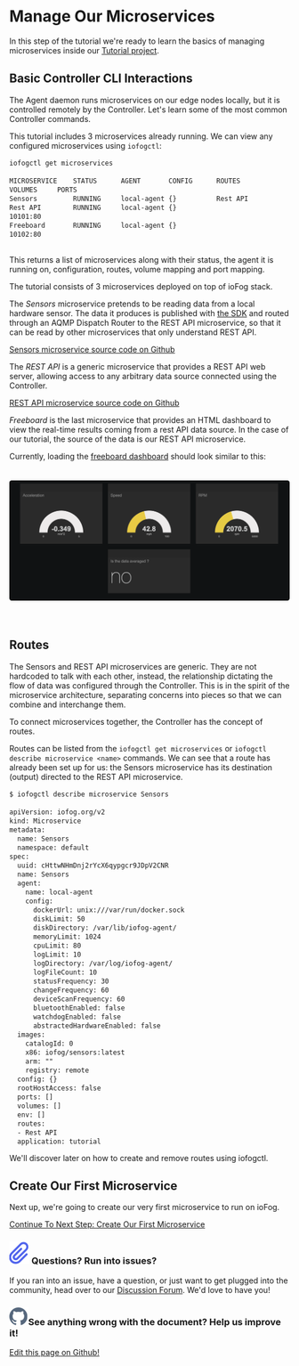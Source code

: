 # Manage Our Microservices

In this step of the tutorial we're ready to learn the basics of managing microservices inside our [Tutorial project](../tutorial/introduction.html).

## Basic Controller CLI Interactions

The Agent daemon runs microservices on our edge nodes locally, but it is controlled remotely by the Controller. Let's learn some of the most common Controller commands.

This tutorial includes 3 microservices already running. We can view any configured microservices using `iofogctl`:

```console
iofogctl get microservices

MICROSERVICE	STATUS		AGENT		CONFIG		ROUTES		VOLUMES		PORTS
Sensors		    RUNNING		local-agent	{}		    Rest API
Rest API	    RUNNING		local-agent	{}						            10101:80
Freeboard	    RUNNING		local-agent	{}						            10102:80


```

This returns a list of microservices along with their status, the agent it is running on, configuration, routes, volume mapping and port mapping.

The tutorial consists of 3 microservices deployed on top of ioFog stack.

The _Sensors_ microservice pretends to be reading data from a local hardware sensor. The data it produces is published with [the SDK](../developing-microservices/sdk.html) and routed through an AQMP Dispatch Router to the REST API microservice, so that it can be read by other microservices that only understand REST API.

[Sensors microservice source code on Github](https://github.com/ioFog/example-microservices/tree/master/sensors-data)

The _REST API_ is a generic microservice that provides a REST API web server, allowing access to any arbitrary data source connected using the Controller.

[REST API microservice source code on Github](https://github.com/ioFog/example-microservices/tree/master/json-rest-api-cors-enabled)

_Freeboard_ is the last microservice that provides an HTML dashboard to view the real-time results coming from a rest API data source. In the case of our tutorial, the source of the data is our REST API microservice.

Currently, loading the [freeboard dashboard](http://localhost:10102/?load=dashboard.json) should look similar to this:
<img src="/images/Freeboard_1.png" style="max-width:100%;border-radius: 0.3em;margin: 35px 0;" />

## Routes

The Sensors and REST API microservices are generic. They are not hardcoded to talk with each other, instead, the relationship dictating the flow of data was configured through the Controller. This is in the spirit of the microservice architecture, separating concerns into pieces so that we can combine and interchange them.

To connect microservices together, the Controller has the concept of routes.

Routes can be listed from the `iofogctl get microservices` or `iofogctl describe microservice <name>` commands. We can see that a route has already been set up for us: the Sensors microservice has its destination (output) directed to the REST API microservice.

```console
$ iofogctl describe microservice Sensors

apiVersion: iofog.org/v2
kind: Microservice
metadata:
  name: Sensors
  namespace: default
spec:
  uuid: cHttwNHmDnj2rYcX6qypgcr9JDpV2CNR
  name: Sensors
  agent:
    name: local-agent
    config:
      dockerUrl: unix:///var/run/docker.sock
      diskLimit: 50
      diskDirectory: /var/lib/iofog-agent/
      memoryLimit: 1024
      cpuLimit: 80
      logLimit: 10
      logDirectory: /var/log/iofog-agent/
      logFileCount: 10
      statusFrequency: 30
      changeFrequency: 60
      deviceScanFrequency: 60
      bluetoothEnabled: false
      watchdogEnabled: false
      abstractedHardwareEnabled: false
  images:
    catalogId: 0
    x86: iofog/sensors:latest
    arm: ""
    registry: remote
  config: {}
  rootHostAccess: false
  ports: []
  volumes: []
  env: []
  routes:
  - Rest API
  application: tutorial
```

We'll discover later on how to create and remove routes using iofogctl.

## Create Our First Microservice

Next up, we're going to create our very first microservice to run on ioFog.

[Continue To Next Step: Create Our First Microservice](create-our-first-microservice-javascript.html)

<aside class="notifications note">
  <h3><img src="/images/icos/ico-note.svg" alt=""> Questions? Run into issues?</h3>
  <p>If you ran into an issue, have a question, or just want to get plugged into the community, head over to our <a href="https://discuss.iofog.org/">Discussion Forum</a>. We'd love to have you!</p>
</aside>

<aside class="notifications contribute">
  <h3><img src="/images/icos/ico-github.svg" alt="">See anything wrong with the document? Help us improve it!</h3>
  <a href="https://github.com/eclipse-iofog/iofog.org/edit/develop/content/docs/2.0.0/tutorial/manage-our-microservices.md"
    target="_blank">
    <p>Edit this page on Github!</p>
  </a>
</aside>

